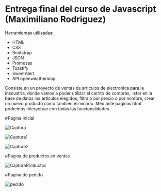 # Entrega final del curso de Javascript (Maximiliano Rodriguez)

Herramientas utilizadas:

  - HTML
  - CSS  
  - Bootstrap
  - JSON
  - Promesas
  - Toastify
  - SweetAlert
  - API openweathermap
  

Consiste en un proyecto de ventas de articulos de electronica para la insdustria, donde vamos a poder utilizar el carrito de compras, listar en la base de datos los articulos elegidos, filtralo por precio o por nombre, crear un nuevo producto como tambien eliminarlo. 
Mediante paginas html podremos interactuar con todas las funcionalidades.


#Pagina Inicial

![Captura](https://user-images.githubusercontent.com/55286302/221913576-25076f1c-f583-4580-a5a8-95becc58ac25.PNG)

![Captura1](https://user-images.githubusercontent.com/55286302/221913593-f950f137-509b-4ecb-99cf-878c3bb6be23.PNG)

![Captura2](https://user-images.githubusercontent.com/55286302/221913603-de943239-c9a4-4fab-b736-e8e4f48a4106.PNG)

#Pagina de productos en ventas

![CapturaProductos](https://user-images.githubusercontent.com/55286302/221913639-2962816c-ea75-45fe-a48e-2178562c4541.PNG)

#Pagina de pedido

![pedido](https://user-images.githubusercontent.com/55286302/221913707-69650a0a-49b9-4b66-8114-8a031eafc7d0.PNG)

